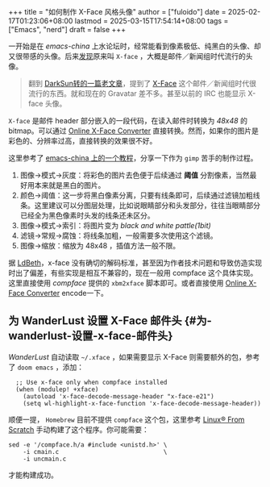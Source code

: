 +++
title = "如何制作 X-Face 风格头像"
author = ["fuloido"]
date = 2025-02-17T01:23:06+08:00
lastmod = 2025-03-15T17:54:14+08:00
tags = ["Emacs", "nerd"]
draft = false
+++

一开始是在 _emacs-china_ 上水论坛时，经常能看到像素极低、纯黑白的头像、却又很带感的头像。后来[发现](https:emacs-china.org/t/topic/3118)原来叫 `X-face` ，大概是邮件／新闻组时代流行的头像。

> 翻到 [DarkSun转的一篇老文章](https://blog.csdn.net/lujun9972/article/details/46002803)，提到了 [X-Face](https://en.wikipedia.org/wiki/X-Face) 这个邮件／新闻组时代很流行的东西。就和现在的 Gravatar 差不多。甚至以前的 IRC 也能显示 X-face 头像。

`X-face` 是邮件 header 部分嵌入的一段代码，在读入邮件时转换为 _48x48_ 的 bitmap。可以通过 [Online X-Face Converter](https://www.dairiki.org/xface/xface.php) 直接转换。然而，如果你的图片是彩色的、分辨率过高，直接转换的效果很不好。

这里参考了 [emacs-china 上的一个教程](https://emacs-china.org/t/x-face/28144)，分享一下作为 `gimp` 苦手的制作过程。

1.  图像-&gt;模式-&gt;灰度：将彩色的图片去色便于后续通过 **阈值** 分割像素，当然最好用本来就是黑白的图片。
2.  颜色-&gt;阈值：这一步将黑白像素分离，只要有线条即可，后续通过滤镜加粗线条。这里建议可以分图层处理，比如说眼睛部分和头发部分，往往当眼睛部分已经全为黑色像素时头发的线条还未区分。
3.  图像-&gt;模式-&gt;索引：将图片变为 _black and white pattle(1bit)_
4.  滤镜-&gt;常规-&gt;腐蚀：将线条加粗，一般需要多次使用这个滤镜。
5.  图像-&gt;缩放：缩放为 48x48 ，插值方法一般不限。

据 [LdBeth](https://emacs-china.org/t/x-face/28144/2)，x-face 没有确切的解码标准，甚至因为作者技术问题和导致仿造实现时出了偏差，有些实现是相互不兼容的，现在一般用 compface 这个具体实现。这里直接使用 _compface_ 提供的 `xbm2xface` 脚本即可。或者直接使用 [Online X-Face Converter](https://www.dairiki.org/xface/xface.php) encode一下。


## 为 WanderLust 设置 X-Face 邮件头 {#为-wanderlust-设置-x-face-邮件头}

_WanderLust_ 自动读取 `~/.xface` ，如果需要显示 X-Face 则需要额外的包，参考了 `doom emacs` ，添加：

```elisp
  ;; Use x-face only when compface installed
  (when (modulep! +xface)
    (autoload 'x-face-decode-message-header "x-face-e21")
    (setq wl-highlight-x-face-function 'x-face-decode-message-header))
```

顺便一提， `Homebrew` 目前不提供 `compface` 这个包，这里参考 [Linux® From Scratch](https://www.linuxfromscratch.org/blfs/view/git/general/compface.html) 手动构建了这个程序。你可能需要：

```shell
sed -e '/compface.h/a #include <unistd.h>' \
    -i cmain.c                             \
    -i uncmain.c
```

才能构建成功。
